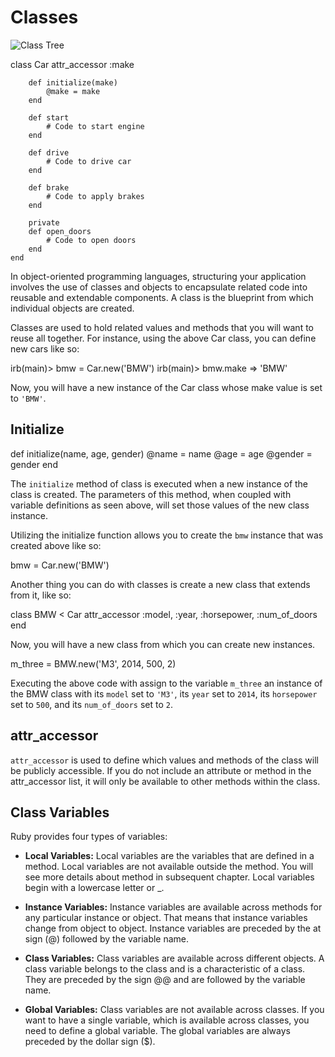 # Classes

![Class Tree](/public/images/ruby/class_tree.jpg)

<prism language='ruby'>
	class Car
		attr_accessor :make

		def initialize(make)
			@make = make
		end

		def start
			# Code to start engine
		end

		def drive
			# Code to drive car
		end

		def brake
			# Code to apply brakes
		end

		private
		def open_doors
			# Code to open doors
		end
	end
</prism>

In object-oriented programming languages, structuring your application involves
the use of classes and objects to encapsulate related code into reusable and
extendable components. A class is the blueprint from which individual objects
are created.

Classes are used to hold related values and methods that you will want to reuse
all together. For instance, using the above Car class, you can define new cars
like so:

<prism language='ruby'>
	irb(main)> bmw = Car.new('BMW')
	irb(main)> bmw.make
	=> 'BMW'
</prism>

Now, you will have a new instance of the Car class whose make value is set to
`'BMW'`.

## Initialize

<prism language='ruby'>
	def initialize(name, age, gender)
		@name = name
		@age = age
		@gender = gender
	end
</prism>

The `initialize` method of class is executed when a new instance of the class
is created. The parameters of this method, when coupled with variable
definitions as seen above, will set those values of the new class instance.

Utilizing the initialize function allows you to create the ``bmw`` instance
that was created above like so:

<prism language='ruby'>
	bmw = Car.new('BMW')
</prism>

Another thing you can do with classes is create a new class that extends from
it, like so:

<prism language='ruby'>
	class BMW < Car
		attr_accessor :model, :year, :horsepower, :num_of_doors
	end
</prism>

Now, you will have a new class from which you can create new instances.

<prism language='ruby'>
	m_three = BMW.new('M3', 2014, 500, 2)
</prism>

Executing the above code with assign to the variable ``m_three`` an instance of
the BMW class with its ``model`` set to ``'M3'``, its ``year`` set to ``2014``,
its ``horsepower`` set to ``500``, and its ``num_of_doors`` set to ``2``.


## attr_accessor

`attr_accessor` is used to define which values and methods of the class will be
publicly accessible. If you do not include an attribute or method in the
attr_accessor list, it will only be available to other methods within the class.

## Class Variables
Ruby provides four types of variables:

* **Local Variables:** Local variables are the variables that are defined in a
method. Local variables are not available outside the method. You will see more
details about method in subsequent chapter. Local variables begin with a
lowercase letter or _.

* **Instance Variables:** Instance variables are available across methods for
any particular instance or object. That means that instance variables change
from object to object. Instance variables are preceded by the at sign (@)
followed by the variable name.

* **Class Variables:** Class variables are available across different objects.
A class variable belongs to the class and is a characteristic of a class. They
are preceded by the sign @@ and are followed by the variable name.

* **Global Variables:** Class variables are not available across classes. If
you want to have a single variable, which is available across classes, you need
to define a global variable. The global variables are always preceded by the
dollar sign ($).

